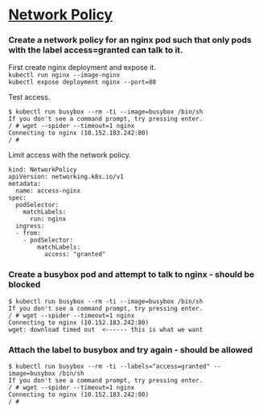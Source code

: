 # [Network Policy](https://kubernetes.io/docs/tasks/administer-cluster/declare-network-policy/)

### Create a network policy for an nginx pod such that only pods with the label access=granted can talk to it.

First create nginx deployment and expose it.      
`kubectl run nginx --image-nginx`      
`kubectl expose deployment nginx --port=80`

Test access.
```
$ kubectl run busybox --rm -ti --image=busybox /bin/sh
If you don't see a command prompt, try pressing enter.
/ # wget --spider --timeout=1 nginx
Connecting to nginx (10.152.183.242:80)
/ #
```
Limit access with the network policy.

```
kind: NetworkPolicy
apiVersion: networking.k8s.io/v1
metadata:
  name: access-nginx
spec:
  podSelector:
    matchLabels:
      run: nginx
  ingress:
  - from:
    - podSelector:
        matchLabels:
          access: "granted"
```

###  Create a busybox pod and attempt to talk to nginx - should be blocked

```
$ kubectl run busybox --rm -ti --image=busybox /bin/sh
If you don't see a command prompt, try pressing enter.
/ # wget --spider --timeout=1 nginx
Connecting to nginx (10.152.183.242:80)
wget: download timed out  <------ this is what we want
```

###  Attach the label to busybox and try again - should be allowed

```
$ kubectl run busybox --rm -ti --labels="access=granted" --image=busybox /bin/sh
If you don't see a command prompt, try pressing enter.
/ # wget --spider --timeout=1 nginx
Connecting to nginx (10.152.183.242:80)
/ #
```
